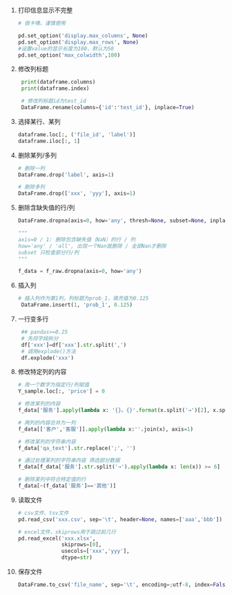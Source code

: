 1. 打印信息显示不完整
    ```python
    # 很卡噢，谨慎使用

    pd.set_option('display.max_columns', None)
    pd.set_option('display.max_rows', None)
    #设置value的显示长度为100，默认为50
    pd.set_option('max_colwidth',100)
    ```

2. 修改列标题
   ```python
    print(dataframe.columns)
    print(dataframe.index)

    # 修改列标题id为test_id
    DataFrame.rename(columns={'id':'test_id'}, inplace=True)
    ```

3. 选择某行、某列  
    ```python
    dataframe.loc[:, ('file_id', 'label')]
    dataframe.iloc[:, 1]
    ```

4. 删除某列/多列
   ```python
   # 删除一列
   DataFrame.drop('label', axis=1)

   # 删除多列
   DataFrame.drop(['xxx', 'yyy'], axis=1)
   ```
5. 删除含缺失值的行/列
    ```python
    DataFrame.dropna(axis=0, how='any', thresh=None, subset=None, inplace=False)

    """
    axis=0 / 1: 删除包含缺失值（NaN）的行 / 列
    how='any' / 'all', 出现一个Nan就删除 / 全部Nan才删除
    subset 只检查部分行/列
    """

    f_data = f_raw.dropna(axis=0, how='any')
    ```

6. 插入列
   ```python
   # 插入列作为第1列，列标题为prob_1，填充值为0.125
    DataFrame.insert(1, 'prob_1', 0.125)
   ```
7. 一行变多行
   ```python
    ## pandas>=0.25
    # 先将字段拆分
    df['xxx']=df['xxx'].str.split(',')
    # 调用explode()方法 
    df.explode('xxx')
   ```
8. 修改特定列的内容
    ```python
    # 用一个数字为指定行/列赋值
    Y_sample.loc[:, 'price'] = 0
    
    # 修改某列的内容
    f_data['服务'].apply(lambda x: '{}。{}'.format(x.split('→')[2], x.split('→')[5]))

    # 两列的内容合并为一列
    f_data[['客户','客服']].apply(lambda x:''.join(x), axis=1)

    # 修改某列的字符串内容
    f_data['qa_text'].str.replace(';', '')

    # 通过处理某列的字符串内容 筛选部分数据
    f_data[f_data['服务'].str.split('→').apply(lambda x: len(x)) >= 6]

    # 删除某列中符合特定值的行
    f_data[~(f_data['服务']=='其他')]
    ```

9.  读取文件
    ```python
    # csv文件、tsv文件
    pd.read_csv('xxx.csv', sep='\t', header=None, names=['aaa','bbb'])

    # excel文件，skiprows用于跳过前几行
    pd.read_excel('xxx.xlsx',
                  skiprows=[0],
                  usecols=['xxx','yyy'],
                  dtype=str)
    ```

10. 保存文件
    ```python
    DataFrame.to_csv('file_name', sep='\t', encoding=;utf-8, index=False, header=False)
    ```